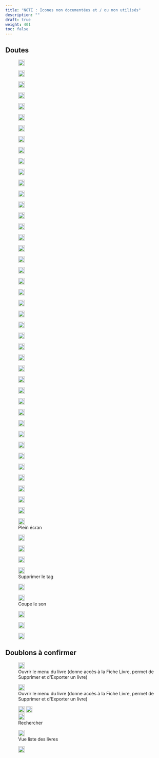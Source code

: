 ```yaml
---
title: "NOTE : Icones non documentées et / ou non utilisés"
description: ""
draft: true
weight: 401
toc: false
---
```




## Doutes


<figure>
  <img class="icons" src="/images/icons/question.svg" alt="" width="20px"/>
  <figcaption class="icon">
  </figcaption>
</figure>


<figure>
  <img class="icons" src="/images/icons/refresh.svg" alt="" width="20px"/>
  <figcaption class="icon">
  </figcaption>
</figure>

<figure>
  <img class="icons" src="/images/icons/settings.svg" alt="" width="20px"/>
  <figcaption class="icon">
  </figcaption>
</figure>

<figure>
  <img class="icons" src="/images/icons/sharp-uncrop_free-24px.svg" alt="" width="20px"/>
  <figcaption class="icon">
  </figcaption>
</figure>

<figure>
  <img class="icons" src="/images/icons/unsvg.svg" alt="" width="20px"/>
  <figcaption class="icon">
  </figcaption>
</figure>

<figure>
  <img class="icons" src="/images/icons/view-card.svg" alt="" width="20px"/>
  <figcaption class="icon">
  </figcaption>
</figure>

<figure>
  <img class="icons" src="/images/icons/view-list.svg" alt="" width="20px"/>
  <figcaption class="icon">
  </figcaption>
</figure>

<figure>
  <img class="icons" src="/images/icons/outline-restore-24px.svg" alt="" width="20px"/>
  <figcaption class="icon">
  </figcaption>
</figure>

<figure>
  <img class="icons" src="/images/icons/page.svg" alt="" width="20px"/>
  <figcaption class="icon">
  </figcaption>
</figure>

<figure>
  <img class="icons" src="/images/icons/outline-exit_to_app-24px.svg" alt="" width="20px"/>
  <figcaption class="icon">
  </figcaption>
</figure>

<figure>
  <img class="icons" src="/images/icons/gauche.svg" alt="" width="20px"/>
  <figcaption class="icon">
  </figcaption>
</figure>


<figure>
  <img class="icons" src="/images/icons/loop.svg" alt="" width="20px"/>
  <figcaption class="icon">
  </figcaption>
</figure>

<figure>
  <img class="icons" src="/images/icons/list.svg" alt="" width="20px"/>
  <figcaption class="icon">
  </figcaption>
</figure>

<figure>
  <img class="icons" src="/images/icons/justifie.svg" alt="" width="20px"/>
  <figcaption class="icon">
  </figcaption>
</figure>


<figure>
  <img class="icons" src="/images/icons/gift.svg" alt="" width="20px"/>
  <figcaption class="icon">
  </figcaption>
</figure>

<figure>
  <img class="icons" src="/images/icons/grid.svg" alt="" width="20px"/>
  <figcaption class="icon">
  </figcaption>
</figure>

<figure>
  <img class="icons" src="/images/icons/home.svg" alt="" width="20px"/>
  <figcaption class="icon">
  </figcaption>
</figure>

<figure>
  <img class="icons" src="/images/icons/house-fill.svg" alt="" width="20px"/>
  <figcaption class="icon">
  </figcaption>
</figure>

<figure>
  <img class="icons" src="/images/icons/import.svg" alt="" width="20px"/>
  <figcaption class="icon">
  </figcaption>
</figure>


<figure>
  <img class="icons" src="/images/icons/double_arrow_down_black_24dp.svg" alt="" width="20px"/>
  <figcaption class="icon">
  </figcaption>
</figure>

<figure>
  <img class="icons" src="/images/icons/double_arrow_left_black_24dp.svg" alt="" width="20px"/>
  <figcaption class="icon">
  </figcaption>
</figure>

<figure>
  <img class="icons" src="/images/icons/double_arrow_right_black_24dp.svg" alt="" width="20px"/>
  <figcaption class="icon">
  </figcaption>
</figure>


<figure>
  <img class="icons" src="/images/icons/night.svg" alt="" width="20px"/>
  <figcaption class="icon">
  </figcaption>
</figure>

<figure>
  <img class="icons" src="/images/icons/opds.svg" alt="" width="20px"/>
  <figcaption class="icon">
  </figcaption>
</figure>


<figure>
  <img class="icons" src="/images/icons/double_arrow_up_black_24dp.svg" alt="" width="20px"/>
  <figcaption class="icon">
  </figcaption>
</figure>

<figure>
  <img class="icons" src="/images/icons/eye.svg" alt="" width="20px"/>
  <figcaption class="icon">
  </figcaption>
</figure>

<figure>
  <img class="icons" src="/images/icons/continue.svg" alt="" width="20px"/>
  <figcaption class="icon">
  </figcaption>
</figure>

<figure>
  <img class="icons" src="/images/icons/defile.svg" alt="" width="20px"/>
  <figcaption class="icon">
  </figcaption>
</figure>

<figure>
  <img class="icons" src="/images/icons/content-table.svg" alt="" width="20px"/>
  <figcaption class="icon">
  </figcaption>
</figure>

<figure>
  <img class="icons" src="/images/icons/chevron-down.svg" alt="" width="20px"/>
  <figcaption class="icon">
  </figcaption>
</figure>

<figure>
  <img class="icons" src="/images/icons/chevron-right.svg" alt="" width="20px"/>
  <figcaption class="icon">
  </figcaption>
</figure>
<figure>
  <img class="icons" src="/images/icons/chevron-bar-left.svg" alt="" width="20px"/>
  <figcaption class="icon">
  </figcaption>
</figure>

<figure>
  <img class="icons" src="/images/icons/chevron-bar-right.svg" alt="" width="20px"/>
  <figcaption class="icon">
  </figcaption>
</figure>


<figure>
  <img class="icons" src="/images/icons/cart-fill.svg" alt="" width="20px"/>
  <figcaption class="icon">
  </figcaption>
</figure>

<figure>
  <img class="icons" src="/images/icons/person.svg" alt="" width="20px"/>
  <figcaption class="icon">
  </figcaption>
</figure>

<figure>
  <img class="icons" src="/images/icons/person-circle.svg" alt="" width="20px"/>
  <figcaption class="icon">
  </figcaption>
</figure>

<figure>
  <img class="icons" src="/images/icons/person-fill.svg" alt="" width="20px"/>
  <figcaption class="icon">
  </figcaption>
</figure>

<figure>
  <img class="icons" src="/images/icons/add.svg" alt="" width="20px"/>
  <figcaption class="icon">
  </figcaption>
</figure>

<figure>
  <img class="icons" src="/images/icons/arrow.svg" alt="" width="20px"/>
  <figcaption class="icon">
  </figcaption>
</figure>

<figure>
  <img class="icons" src="/images/icons/arrow-clockwise.svg" alt="" width="20px"/>
  <figcaption class="icon">
  </figcaption>
</figure>

<figure>
  <img class="icons" src="/images/icons/arrow-left.svg" alt="" width="20px"/>
  <figcaption class="icon">
  </figcaption>
</figure>

<figure>
  <img class="icons" src="/images/icons/arrow-right.svg" alt="" width="20px"/>
  <figcaption class="icon">
  </figcaption>
</figure>

<figure>
  <img class="icons" src="/images/icons/aspect_ratio-black-18dp.svg" alt="" width="20px"/>
  <figcaption class="icon">Plein écran
  </figcaption>
</figure>

<figure>
  <img class="icons" src="/images/icons/avatar.svg" alt="" width="20px"/>
  <figcaption class="icon">
  </figcaption>
</figure>

<figure>
 <img class="icons" src="/images/icons/add-alone.svg" alt="" width="20px"/> 
  <figcaption class="icon">
  </figcaption>
</figure>

<figure>
  <img class="icons" src="/images/icons/baseline-arrow_back-24px-grey.svg" alt="" width="20px"/>
  <figcaption class="icon">
  </figcaption>
</figure>

<figure>
  <img class="icons" src="/images/icons/baseline-close-24px-blue.svg" alt="" width="20px"/>
  <figcaption class="icon">Supprimer le tag
  </figcaption>
</figure>

<figure>
  <img class="icons" src="/images/icons/baseline-drag_handle-24px.svg" alt="" width="20px"/>
  <figcaption class="icon">
  </figcaption>
</figure>

<figure>
  <img class="icons" src="/images/icons/baseline-mute-24px.svg" alt="" width="20px"/>
  <figcaption class="icon"> Coupe le son
  </figcaption>
</figure>

<figure>
  <img class="icons" src="/images/icons/baseline-remove-24px.svg" alt="" width="20px"/>
  <figcaption class="icon">
  </figcaption>
</figure>

<figure>
  <img class="icons" src="/images/icons/paragraph-right.svg" alt="" width="20px"/>
  <figcaption class="icon">
  </figcaption>
</figure>


<figure>
  <img class="icons" src="/images/icons/paragraph-center.svg" alt="" width="20px"/>
  <figcaption class="icon">
  </figcaption>
</figure>


## Doublons à confirmer
<figure>
  <img class="icons" src="/images/icons/baseline-more_vert-24px.svg" alt="" width="20px"/>
  <figcaption class="icon">Ouvrir le menu du livre (donne accès à la Fiche Livre, permet de Supprimer et d'Exporter un livre)
  </figcaption>
</figure>


<figure>
  <img class="icons" src="/images/icons/menu.svg" alt="" width="20px"/>
  <figcaption class="icon">Ouvrir le menu du livre  (donne accès à la Fiche Livre, permet de Supprimer et d'Exporter un livre)
  </figcaption>
</figure>

<figure>
 <img class="icons" src="/images/icons/baseline-search-24px.svg" alt="" width="20px"/>
   <img class="icons" src="/images/icons/baseline-search-24px-grey.svg" alt="" width="20px"/> <figcaption class="icon"> 
  <img class="icons" src="/images/icons/magnifying_glass.svg" alt="" width="20px"/>
  <figcaption class="icon">Rechercher
  </figcaption>
</figure>

<figure>
  <img class="icons" src="/images/icons/baseline-view_list-24px.svg" alt="" width="20px"/>
  <figcaption class="icon">Vue liste des livres
  </figcaption>
</figure>
<figure>
  <img class="icons" src="/images/icons/baseline-list-24px.svg" alt="" width="20px"/>
  <figcaption class="icon">
  </figcaption>
</figure>



